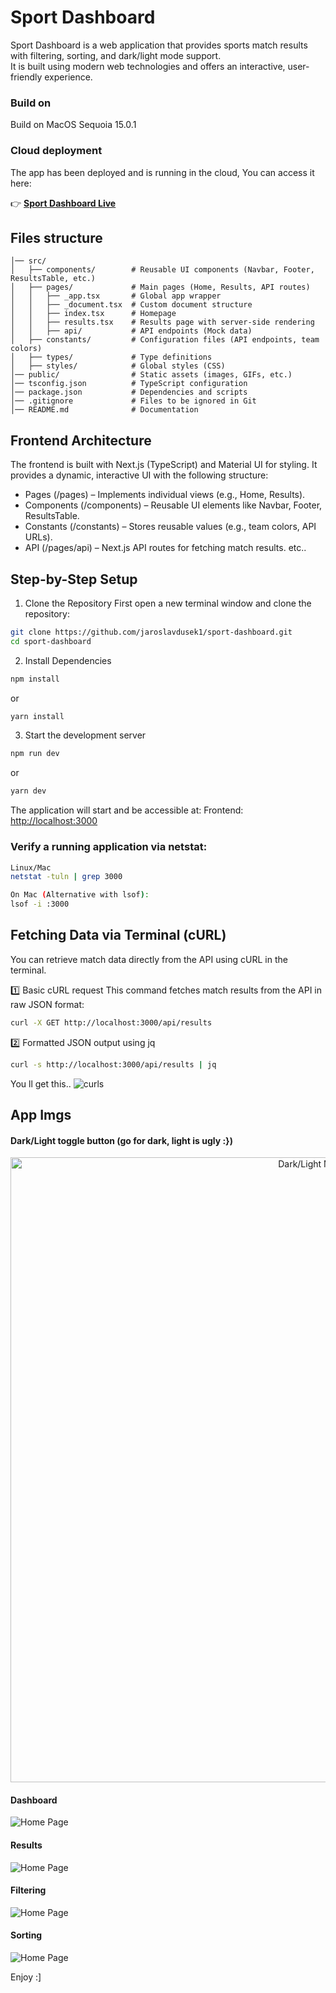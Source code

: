 # Sport Dashboard
Sport Dashboard is a web application that provides sports match results with filtering, sorting, and dark/light mode support.  
It is built using modern web technologies and offers an interactive, user-friendly experience.

### Build on
Build on MacOS Sequoia 15.0.1

### Cloud deployment
The app has been deployed and is running in the cloud,
You can access it here:  

👉 **[Sport Dashboard Live](https://sport-dashboard-nw53.vercel.app/)**  


## Files structure
```sport-dashboard/
│── src/
│   ├── components/        # Reusable UI components (Navbar, Footer, ResultsTable, etc.)
│   ├── pages/             # Main pages (Home, Results, API routes)
│   │   ├── _app.tsx       # Global app wrapper
│   │   ├── _document.tsx  # Custom document structure
│   │   ├── index.tsx      # Homepage
│   │   ├── results.tsx    # Results page with server-side rendering
│   │   ├── api/           # API endpoints (Mock data)
│   ├── constants/         # Configuration files (API endpoints, team colors)
│   ├── types/             # Type definitions
│   ├── styles/            # Global styles (CSS)
│── public/                # Static assets (images, GIFs, etc.)
│── tsconfig.json          # TypeScript configuration
│── package.json           # Dependencies and scripts
│── .gitignore             # Files to be ignored in Git
│── README.md              # Documentation
```

## Frontend Architecture
The frontend is built with Next.js (TypeScript) and Material UI for styling. It provides a dynamic, interactive UI with the following structure:

- Pages (/pages) – Implements individual views (e.g., Home, Results).
- Components (/components) – Reusable UI elements like Navbar, Footer, ResultsTable.
- Constants (/constants) – Stores reusable values (e.g., team colors, API URLs).
- API (/pages/api) – Next.js API routes for fetching match results.
etc..

## Step-by-Step Setup

1. Clone the Repository
First open a new terminal window and clone the repository:
```bash
git clone https://github.com/jaroslavdusek1/sport-dashboard.git
cd sport-dashboard
```

2. Install Dependencies
```bash
npm install
```
or
```bash
yarn install
```

3. Start the development server
```bash
npm run dev
```
or
```bash
yarn dev
```

The application will start and be accessible at:
Frontend: [http://localhost:3000](http://localhost:3000)  

### Verify a running application via netstat:
```bash
Linux/Mac
netstat -tuln | grep 3000

On Mac (Alternative with lsof):
lsof -i :3000
```
## Fetching Data via Terminal (cURL)
You can retrieve match data directly from the API using cURL in the terminal.

1️⃣ Basic cURL request
This command fetches match results from the API in raw JSON format:
```bash
curl -X GET http://localhost:3000/api/results
```
2️⃣ Formatted JSON output using jq
```bash
curl -s http://localhost:3000/api/results | jq
```

You ll get this..
![curls](public/curls.png)

## App Imgs
#### Dark/Light toggle button (go for dark, light is ugly :})
<p align="center">
  <img src="public/light_dark.gif" width="1000" alt="Dark/Light Mode Toggle">
</p>

#### Dashboard
![Home Page](public/home.png)

#### Results
![Home Page](public/results.png)

#### Filtering
![Home Page](public/filtering.png)

#### Sorting
![Home Page](public/sorting.png)


Enjoy :]
